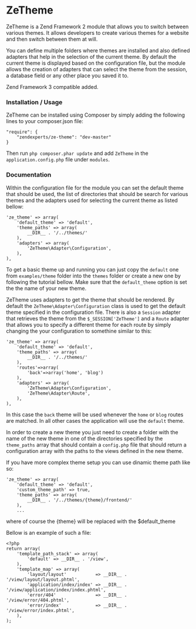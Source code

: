ZeTheme
====
ZeTheme is a Zend Framework 2 module that allows you to switch between various themes.
It allows developers to create various themes for a website and then switch between them at will.

You can define multiple folders where themes are installed and also defined adapters that help in the selection of the current theme.
By default the current theme is displayed based on the configuration file, but the module allows the creation of adapters that can select 
the theme from the session, a database field or any other place you saved it to.

Zend Framework 3 compatible added.

### Installation / Usage

ZeTheme can be installed using Composer by simply adding the following lines to your composer.json file:

    "require": {
        "zendexperts/ze-theme": "dev-master"
    }
    
Then run `php composer.phar update` and add `ZeTheme` in the `application.config.php` file under `modules`.

### Documentation

Within the configuration file for the module you can set the default theme that should be used, the list of directories 
that should be search for various themes and the adapters used for selecting the current theme as listed bellow:

    'ze_theme' => array(
        'default_theme' => 'default',
        'theme_paths' => array(
            __DIR__ . '/../themes/'
        ),
        'adapters' => array(
            'ZeTheme\Adapter\Configuration',
        ),
    ),
    
To get a basic theme up and running you can just copy the `default` one from `examples/theme` folder into the `themes` folder or create a 
new one by following the tutorial bellow. Make sure that the `default_theme` option is set the the name of your new theme.

ZeTheme uses adapters to get the theme that should be rendered. By default the `ZeTheme\Adapter\Configuration` class is used to get the default theme 
specified in the configuration file. There is also a `Session` adapter that retrieves the theme from the `$_SESSION['ZeTheme']` and a `Route` adapter
that allows you to specify a different theme for each route by simply changing the your configuration to somethine similar to this:

    'ze_theme' => array(
        'default_theme' => 'default',
        'theme_paths' => array(
            __DIR__ . '/../themes/'
        ),
        'routes'=>array(
            'back'=>array('home', 'blog')
        ),
        'adapters' => array(
            'ZeTheme\Adapter\Configuration',
            'ZeTheme\Adapter\Route',
        ),
    ),
    
In this case the `back` theme will be used whenever the `home` or `blog` routes are matched. In all other cases the application will use the `default` theme.
     
In order to create a new theme you just need to create a folder with the name of the new theme in one of the directories 
specified by the `theme_paths` array that should contain a `config.php` file that should return a configuration array with 
the paths to the views defined in the new theme.

If you have more complex theme setup you can use dinamic theme path like so:

    'ze_theme' => array(
        'default_theme' => 'default',
        'custom_theme_path' => true,
        'theme_paths' => array(
            __DIR__ . '/../themes/{theme}/frontend/'
        ),
        ...
        
where of course the {theme} will be replaced with the $default_theme

Bellow is an example of such a file:

    <?php
    return array(
        'template_path_stack' => array(
            'default' => __DIR__ . '/view',
        ),
        'template_map' => array(
            'layout/layout'           => __DIR__ . '/view/layout/layout.phtml',
            'application/index/index' => __DIR__ . '/view/application/index/index.phtml',
            'error/404'               => __DIR__ . '/view/error/404.phtml',
            'error/index'             => __DIR__ . '/view/error/index.phtml', 
        ),
    );

